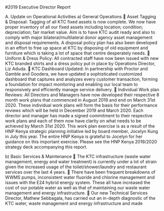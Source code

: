 #2019 Executive Director Report

A. Update on Operational Activities
a) General Operations
 Asset Tagging & Disposal: Tagging of all KTC fixed assets is now complete. We now have
proper inventory of all our fixed assets including location; condition; depreciation; fair
market value. Aim is to have KTC audit ready and also to comply with major
bilateral/multilateral donor agency asset management and disposal requirements. A
disposal policy plan has also been developed in an effort to free up space at KTC by
disposing of old equipment and furniture which is taking a lot of space that centre
desperately needs.
 Uniform & Dress Policy: All contracted staff have now been issued with new KTC
branded shirts and a dress policy put in place by Operations Director, Liz Aduda.
 KTC Dashboard Updated: In partnership with Proctor and Gamble and Goodera, we
have updated a sophisticated customized dashboard that captures and analyzes every
customer transaction, forming a foundation for impact monitoring and enabling our
local team to responsively and efficiently manage service delivery.
 Individual Work plan Reviews: All Directors and Managers have now developed their
respective 8 month work plans that commenced in August 2019 and end on March 31st
2020. These individual work plans will form the basis for their performance reviews
which will be held in December 2019 and March 2020. Each director and manager has
made a signed commitment to their respective work plans and each of them now have
clarity on what needs to be achieved by March 31st 2020. This work plan exercise is as a
result of the HNP Kenya strategic planning initiative led by board member, Jocelyn Kung
in July this year. The entire HNP Kenya is grateful to Jocelyn for her guidance on this
important exercise. Please see the HNP Kenya 2019/2020 strategy deck accompanying
this report.

b) Basic Services & Maintenance
 The KTC infrastructure (waste water management, energy and water treatment) is
currently under a lot of strain given the increased usage of the toilet/shower/laundry
and restaurant services over the last 4 years.
 There have been frequent breakdowns of WWMS pumps, inconsistent water fluoride
and chlorine management and issues with the E24 hybrid energy system. These all have
increased the cost of our potable water as well as that of maintaining our waste water
management and energy infrastructure.
 Our new Technical Services Director, Mathew Sebbagala, has carried out an in-depth
diagnostic of the KTC water, waste management and energy infrastructure and made

